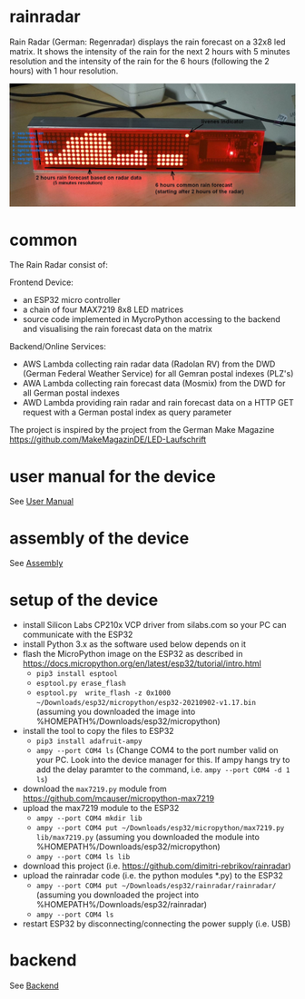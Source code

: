 # rainradar

Rain Radar (German: Regenradar)  displays the rain forecast on a 32x8 led matrix.
It shows the intensity of the rain for the next 2 hours with 5 minutes resolution 
and the intensity of the rain for the 6 hours (following the 2 hours) with 1 hour resolution.

![picture](doc/rainradar.jpg)

# common
The Rain Radar consist of:

Frontend Device:
- an ESP32 micro controller
- a chain of four MAX7219 8x8 LED matrices
- source code implemented in MycroPython accessing to the backend and visualising the rain forecast data on the matrix

Backend/Online Services:
- AWS Lambda collecting rain radar data (Radolan RV) from the DWD (German Federal Weather Service) for all Gemran postal indexes (PLZ's)
- AWA Lambda collecting rain forecast data (Mosmix) from the DWD for all German postal indexes
- AWD Lambda providing rain radar and rain forecast data on a HTTP GET request with a German postal index as query parameter

The project is inspired by the project from the German Make Magazine https://github.com/MakeMagazinDE/LED-Laufschrift

# user manual for the device

See [User Manual](doc/manual/MANUAL.md)

# assembly of the device

See [Assembly](doc/assembly/ASSEMBLY.md)
# setup of the device

- install Silicon Labs CP210x VCP driver from silabs.com so your PC can communicate with the ESP32 
- install Python 3.x as the software used below depends on it
- flash the MicroPython image on the ESP32 as described in https://docs.micropython.org/en/latest/esp32/tutorial/intro.html
  - `pip3 install esptool`
  - `esptool.py erase_flash`
  - `esptool.py  write_flash -z 0x1000  ~/Downloads/esp32/micropython/esp32-20210902-v1.17.bin` (assuming you downloaded the image into %HOMEPATH%/Downloads/esp32/micropython)
- install the tool to copy the files to ESP32
  - `pip3 install adafruit-ampy`
  - `ampy --port COM4 ls` (Change COM4 to the port number valid on your PC. Look into the device manager for this. If ampy hangs try to add the delay paramter to the command, i.e. `ampy --port COM4 -d 1 ls`)
- download the `max7219.py` module from  https://github.com/mcauser/micropython-max7219
- upload the max7219 module to the ESP32
  - `ampy --port COM4 mkdir lib`
  - `ampy --port COM4 put ~/Downloads/esp32/micropython/max7219.py lib/max7219.py` (assuming you downloaded the module into %HOMEPATH%/Downloads/esp32/micropython)
  - `ampy --port COM4 ls lib`
- download this project (i.e. https://github.com/dimitri-rebrikov/rainradar)
- upload the rainradar code (i.e. the python modules *.py) to the ESP32
  - `ampy --port COM4 put ~/Downloads/esp32/rainradar/rainradar/` (assuming you downloaded the project into %HOMEPATH%/Downloads/esp32/rainradar)
  - `ampy --port COM4 ls`
- restart ESP32 by disconnecting/connecting the power supply (i.e. USB)

# backend

See [Backend](aws-backend/BACKEND.md)